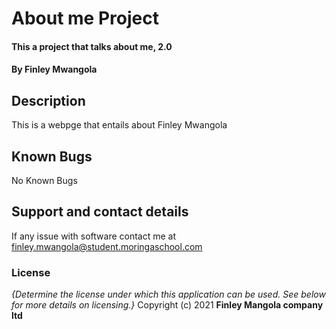 # About me Project
#### This a project that talks about me, 2.0
#### By **Finley Mwangola**
## Description
This is a webpge that entails about Finley Mwangola
## Known Bugs
No Known Bugs
## Support and contact details
If any issue with software contact me at finley.mwangola@student.moringaschool.com
### License
*{Determine the license under which this application can be used.  See below for more details on licensing.}*
Copyright (c) 2021 **Finley Mangola company ltd**
